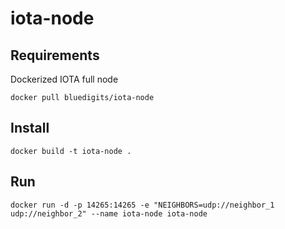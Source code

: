 iota-node
=========

## Requirements

Dockerized IOTA full node

    docker pull bluedigits/iota-node

## Install

    docker build -t iota-node .

## Run

    docker run -d -p 14265:14265 -e "NEIGHBORS=udp://neighbor_1 udp://neighbor_2" --name iota-node iota-node
